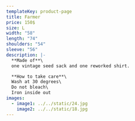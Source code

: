 ```yaml
---
templateKey: product-page
title: Farmer
price: 150$
size: L
width: "58"
length: "74"
shoulders: "54"
sleeve: "56"
description: |-
  **Made of**\
  one vintage seed sack and one reworked shirt.

  **How to take care**\
  Wash at 30 degrees\
  Do not bleach\
  Iron inside out
images:
  - image1: ../../static/24.jpg
    image2: ../../static/18.jpg
---
```

